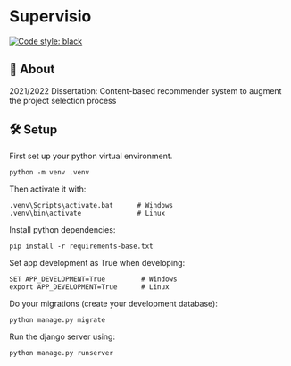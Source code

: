 # Supervisio

[![Code style: black](https://img.shields.io/badge/code%20style-black-000000.svg)](https://github.com/psf/black)

## 📖 About

2021/2022 Dissertation: Content-based recommender system to augment the project selection process

## 🛠️ Setup

First set up your python virtual environment.
```
python -m venv .venv
```

Then activate it with:
```
.venv\Scripts\activate.bat      # Windows
.venv\bin\activate              # Linux
```

Install python dependencies:
```
pip install -r requirements-base.txt
```

Set app development as True when developing:
```
SET APP_DEVELOPMENT=True         # Windows
export APP_DEVELOPMENT=True      # Linux
```

Do your migrations (create your development database):
```
python manage.py migrate
```

Run the django server using:
```
python manage.py runserver
```
